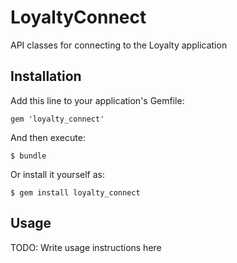 # LoyaltyConnect

API classes for connecting to the Loyalty application

## Installation

Add this line to your application's Gemfile:

    gem 'loyalty_connect'

And then execute:

    $ bundle

Or install it yourself as:

    $ gem install loyalty_connect

## Usage

TODO: Write usage instructions here


